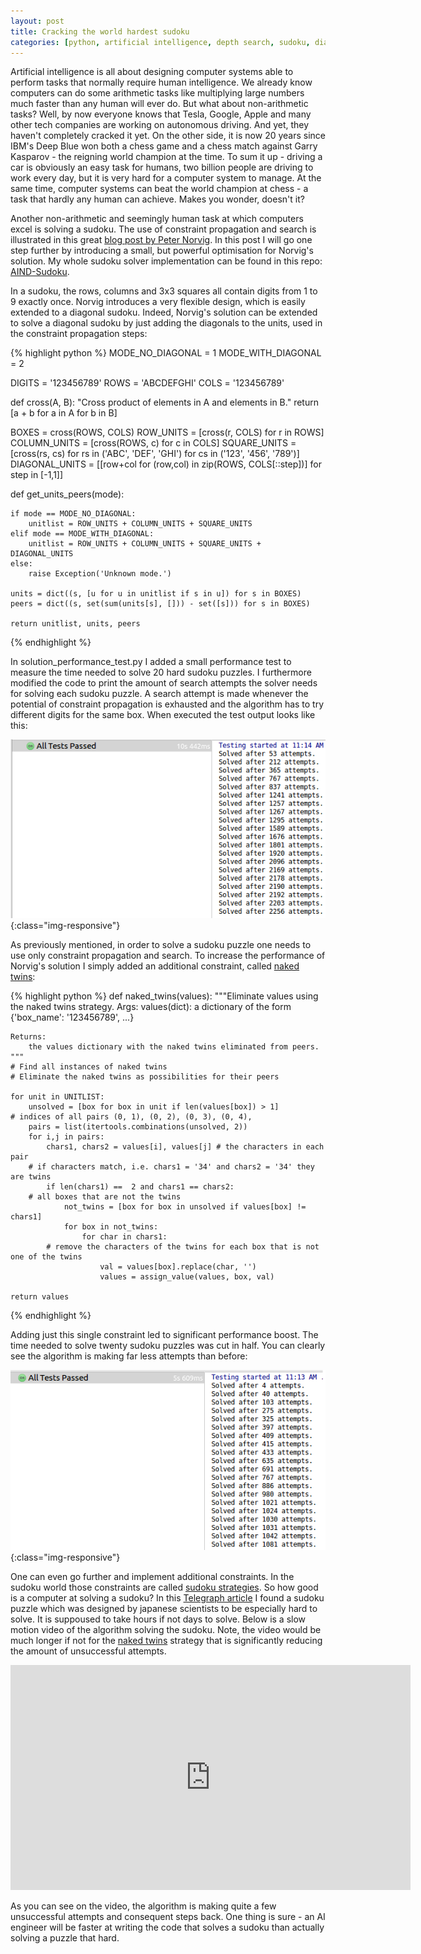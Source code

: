 ```yaml
---
layout: post
title: Cracking the world hardest sudoku
categories: [python, artificial intelligence, depth search, sudoku, diagonal sudoku, naked twins]
---
```

Artificial intelligence is all about designing computer systems able to perform tasks that normally require human intelligence. We already know computers can do some arithmetic tasks like multiplying large numbers much faster than any human will ever do. But what about non-arithmetic tasks? Well, by now everyone knows that Tesla, Google, Apple and many other tech companies are working on autonomous driving. And yet, they haven't completely cracked it yet. On the other side, it is now 20 years since IBM's Deep Blue won both a chess game and a chess match against Garry Kasparov - the reigning world champion at the time. To sum it up - driving a car is obviously an easy task for humans, two billion people are driving to work every day, but it is very hard for a computer system to manage. At the same time, computer systems can beat the world champion at chess - a task that hardly any human can achieve. Makes you wonder, doesn't it?

Another non-arithmetic and seemingly human task at which computers excel is solving a sudoku. The use of constraint propagation and search is illustrated in this great <a href="http://norvig.com/sudoku.html" target="_blank">blog post by Peter Norvig</a>. In this post I will go one step further by introducing a small, but powerful optimisation for Norvig's solution. My whole sudoku solver implementation can be found in this repo: <a href="https://github.com/n-kostadinov/AIND-Sudoku" target="_blank">AIND-Sudoku</a>. 

In a sudoku, the rows, columns and 3x3 squares all contain digits from 1 to 9 exactly once. Norvig introduces a very flexible design, which is easily extended to a diagonal sudoku. Indeed, Norvig's solution can be extended to solve a diagonal sudoku by just adding the diagonals to the units, used in the constraint propagation steps:

{% highlight python %}
MODE_NO_DIAGONAL = 1
MODE_WITH_DIAGONAL = 2

DIGITS = '123456789'
ROWS = 'ABCDEFGHI'
COLS = '123456789'

def cross(A, B):
    "Cross product of elements in A and elements in B."
    return [a + b for a in A for b in B]

BOXES = cross(ROWS, COLS)
ROW_UNITS = [cross(r, COLS) for r in ROWS]
COLUMN_UNITS = [cross(ROWS, c) for c in COLS]
SQUARE_UNITS = [cross(rs, cs) for rs in ('ABC', 'DEF', 'GHI') for cs in ('123', '456', '789')]
DIAGONAL_UNITS = [[row+col for (row,col) in zip(ROWS, COLS[::step])] for step in [-1,1]]

def get_units_peers(mode):

    if mode == MODE_NO_DIAGONAL:
        unitlist = ROW_UNITS + COLUMN_UNITS + SQUARE_UNITS
    elif mode == MODE_WITH_DIAGONAL:
        unitlist = ROW_UNITS + COLUMN_UNITS + SQUARE_UNITS + DIAGONAL_UNITS
    else:
        raise Exception('Unknown mode.')

    units = dict((s, [u for u in unitlist if s in u]) for s in BOXES)
    peers = dict((s, set(sum(units[s], [])) - set([s])) for s in BOXES)

    return unitlist, units, peers
{% endhighlight %}

In solution_performance_test.py I added a small performance test to measure the time needed to solve 20 hard sudoku puzzles. I furthermore modified the code to print the amount of search attempts the solver needs for solving each sudoku puzzle. A search attempt is made whenever the potential of constraint propagation is exhausted and the algorithm has to try different digits for the same box. When executed the test output looks like this:

![Sudoku original solution](/assets/images/sudoku_1.png){:class="img-responsive"}

As previously mentioned, in order to solve a sudoku puzzle one needs to use only constraint propagation and search. To increase the performance of Norvig's solution I simply added an additional constraint, called <a href="http://www.sudokudragon.com/tutorialnakedtwins.htm" target="_blank">naked twins</a>:

{% highlight python %}
def naked_twins(values):
    """Eliminate values using the naked twins strategy.
    Args:
        values(dict): a dictionary of the form {'box_name': '123456789', ...}

    Returns:
        the values dictionary with the naked twins eliminated from peers.
    """
    # Find all instances of naked twins
    # Eliminate the naked twins as possibilities for their peers

    for unit in UNITLIST:
        unsolved = [box for box in unit if len(values[box]) > 1]
	# indices of all pairs (0, 1), (0, 2), (0, 3), (0, 4),
        pairs = list(itertools.combinations(unsolved, 2)) 
        for i,j in pairs:
            chars1, chars2 = values[i], values[j] # the characters in each pair
	    # if characters match, i.e. chars1 = '34' and chars2 = '34' they are twins
            if len(chars1) ==  2 and chars1 == chars2: 
		# all boxes that are not the twins
                not_twins = [box for box in unsolved if values[box] != chars1] 
                for box in not_twins:
                    for char in chars1: 
			# remove the characters of the twins for each box that is not one of the twins
                        val = values[box].replace(char, '')
                        values = assign_value(values, box, val)

    return values
{% endhighlight %}

Adding just this single constraint led to significant performance boost. The time needed to solve twenty sudoku puzzles was cut in half. You can clearly see the algorithm is making far less attempts than before:

![Sudoku original solution](/assets/images/sudoku_2.png){:class="img-responsive"}

One can even go further and implement additional constraints. In the sudoku world those constraints are called <a href="http://www.sudokudragon.com/sudokustrategy.htm" target="_blank">sudoku strategies</a>. So how good is a computer at solving a sudoku? In this <a href="http://www.telegraph.co.uk/news/science/science-news/9359579/Worlds-hardest-sudoku-can-you-crack-it.html" target="_blank">Telegraph article</a> I found a sudoku puzzle which was designed by japanese scientists to be especially hard to solve. It is suppoused to take hours if not days to solve. Below is a slow motion video of the algorithm solving the sudoku. Note, the video would be much longer if not for the <a href="http://www.sudokudragon.com/tutorialnakedtwins.htm" target="_blank">naked twins</a> strategy that is significantly reducing the amount of unsuccessful attempts. 

<iframe width="640" height="360" src="https://www.youtube.com/embed/qp0xRjJL5HU" frameborder="0" allowfullscreen></iframe>

As you can see on the video, the algorithm is making quite a few unsuccessful attempts and consequent steps back. One thing is sure - an AI engineer will be faster at writing the code that solves a sudoku than actually solving a puzzle that hard.




